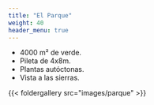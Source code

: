 ```yaml
---
title: "El Parque"
weight: 40
header_menu: true
---
```


* 4000 m² de verde. 
* Pileta de 4x8m.
* Plantas autóctonas.
* Vista a las sierras. 



{{< foldergallery src="images/parque" >}}
